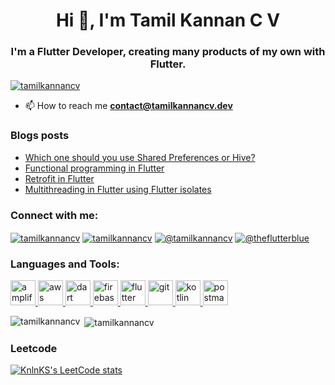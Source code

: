 <h1 align="center">Hi 👋, I'm Tamil Kannan C V</h1>
<h3 align="center">I'm a Flutter Developer, creating many products of my own with Flutter.</h3>


<p align="left"> <a href="https://twitter.com/tamilkannancv" target="blank"><img src="https://img.shields.io/twitter/follow/tamilkannancv?logo=twitter&style=for-the-badge" alt="tamilkannancv" /></a> </p>

- 📫 How to reach me **contact@tamilkannancv.dev**

### Blogs posts
<!-- BLOG-POST-LIST:START -->
- [Which one should you use Shared Preferences or Hive?](https://tamilkannancv.medium.com/which-one-should-you-use-shared-preferences-or-hive-ef3e4f2773eb?source=rss-9d3af0d8d97d------2)
- [Functional programming in Flutter](https://tamilkannancv.medium.com/functional-programming-in-flutter-75b950647bd5?source=rss-9d3af0d8d97d------2)
- [Retrofit in Flutter](https://tamilkannancv.medium.com/retrofit-in-flutter-1e2feb58c71a?source=rss-9d3af0d8d97d------2)
- [Multithreading in Flutter using Flutter isolates](https://tamilkannancv.medium.com/multithreading-in-flutter-using-flutter-isolates-e3abe1ab29f4?source=rss-9d3af0d8d97d------2)
<!-- BLOG-POST-LIST:END -->

<h3 align="left">Connect with me:</h3>
<p align="left">
<a href="https://twitter.com/tamilkannancv" target="blank"><img align="center" src="https://img.shields.io/badge/Twitter-%231DA1F2.svg?style=for-the-badge&logo=Twitter&logoColor=white" alt="tamilkannancv"  /></a>
<a href="https://linkedin.com/in/tamilkannancv" target="blank"><img align="center" src="https://img.shields.io/badge/linkedin-%230077B5.svg?style=for-the-badge&logo=linkedin&logoColor=white" alt="tamilkannancv" /></a>
<a href="https://medium.com/@tamilkannancv" target="blank"><img align="center" src="https://img.shields.io/badge/Medium-12100E?style=for-the-badge&logo=medium&logoColor=white" alt="@tamilkannancv"  /></a>
<a href="https://www.youtube.com/c/@theflutterblue" target="blank"><img align="center" src="https://img.shields.io/badge/YouTube-%23FF0000.svg?style=for-the-badge&logo=YouTube&logoColor=white" alt="@theflutterblue"  /></a>
</p>

<h3 align="left">Languages and Tools:</h3>
<p align="left"> <a href="https://aws.amazon.com/amplify/" target="_blank" rel="noreferrer"> <img src="https://docs.amplify.aws/assets/logo-dark.svg" alt="amplify" width="40" height="40"/> </a> <a href="https://aws.amazon.com" target="_blank" rel="noreferrer"> <img src="https://docs.amplify.aws/assets/aws.svg" alt="aws" width="40" height="40"/> </a> <a href="https://dart.dev" target="_blank" rel="noreferrer"> <img src="https://www.vectorlogo.zone/logos/dartlang/dartlang-icon.svg" alt="dart" width="40" height="40"/> </a> <a href="https://firebase.google.com/" target="_blank" rel="noreferrer"> <img src="https://www.vectorlogo.zone/logos/firebase/firebase-icon.svg" alt="firebase" width="40" height="40"/> </a> <a href="https://flutter.dev" target="_blank" rel="noreferrer"> <img src="https://www.vectorlogo.zone/logos/flutterio/flutterio-icon.svg" alt="flutter" width="40" height="40"/> </a> <a href="https://git-scm.com/" target="_blank" rel="noreferrer"> <img src="https://www.vectorlogo.zone/logos/git-scm/git-scm-icon.svg" alt="git" width="40" height="40"/> </a> <a href="https://kotlinlang.org" target="_blank" rel="noreferrer"> <img src="https://www.vectorlogo.zone/logos/kotlinlang/kotlinlang-icon.svg" alt="kotlin" width="40" height="40"/> </a> <a href="https://postman.com" target="_blank" rel="noreferrer"> <img src="https://www.vectorlogo.zone/logos/getpostman/getpostman-icon.svg" alt="postman" width="40" height="40"/> </a> </p>

<p><img align="left" src="https://github-readme-stats.vercel.app/api/top-langs?username=tamilkannancv&show_icons=true&locale=en&layout=compact" alt="tamilkannancv" /></p>

<p>&nbsp;<img align="center" src="https://github-readme-stats.vercel.app/api?username=tamilkannancv&show_icons=true&locale=en" alt="tamilkannancv" /></p>

### Leetcode

[![KnlnKS's LeetCode stats](https://leetcode-stats-six.vercel.app/?username=tamilkannan)](https://leetcode.com/tamilkannan/)


